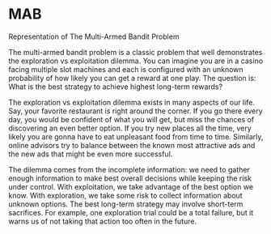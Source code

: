 # MAB
Representation of The Multi-Armed Bandit Problem

The multi-armed bandit problem is a classic problem that well demonstrates the exploration vs exploitation dilemma. You can imagine you are in a casino facing multiple slot machines and each is configured with an unknown probability of how likely you can get a reward at one play. The question is: What is the best strategy to achieve highest long-term rewards?

The exploration vs exploitation dilemma exists in many aspects of our life. Say, your favorite restaurant is right around the corner. If you go there every day, you would be confident of what you will get, but miss the chances of discovering an even better option. If you try new places all the time, very likely you are gonna have to eat unpleasant food from time to time. Similarly, online advisors try to balance between the known most attractive ads and the new ads that might be even more successful.

The dilemma comes from the incomplete information: we need to gather enough information to make best overall decisions while keeping the risk under control. With exploitation, we take advantage of the best option we know. With exploration, we take some risk to collect information about unknown options. The best long-term strategy may involve short-term sacrifices. For example, one exploration trial could be a total failure, but it warns us of not taking that action too often in the future.
